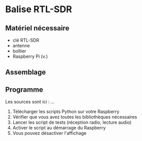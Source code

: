 # Balise RTL-SDR

## Matériel nécessaire

- clé RTL-SDR
- antenne
- boîtier
- Raspberry Pi (v.)


## Assemblage


## Programme

Les sources sont ici : ...
1. Télécharger les scripts Python sur votre Raspberry
2. Vérifier que vous avez toutes les bibliothèques nécessaires
3. Lancer les script de tests (réception radio, lecture audio)
4. Activer le script au démarrage du Raspberry
5. Vous pouvez désactiver l'affichage